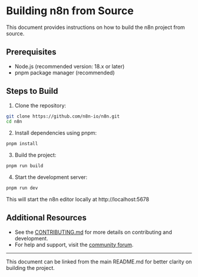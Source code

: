 # Building n8n from Source

This document provides instructions on how to build the n8n project from source.

## Prerequisites

- Node.js (recommended version: 18.x or later)
- pnpm package manager (recommended)

## Steps to Build

1. Clone the repository:

```bash
git clone https://github.com/n8n-io/n8n.git
cd n8n
```

2. Install dependencies using pnpm:

```bash
pnpm install
```

3. Build the project:

```bash
pnpm run build
```

4. Start the development server:

```bash
pnpm run dev
```

This will start the n8n editor locally at http://localhost:5678

## Additional Resources

- See the [CONTRIBUTING.md](https://github.com/n8n-io/n8n/blob/master/CONTRIBUTING.md) for more details on contributing and development.
- For help and support, visit the [community forum](https://community.n8n.io).

---

This document can be linked from the main README.md for better clarity on building the project.
